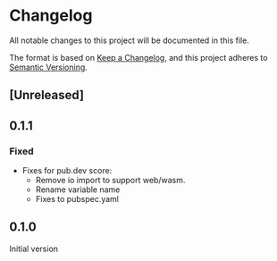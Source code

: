 # Changelog

All notable changes to this project will be documented in this file.

The format is based on [Keep a Changelog](https://keepachangelog.com/en/1.1.0/),
and this project adheres to [Semantic Versioning](https://semver.org/spec/v2.0.0.html).

## [Unreleased]

## 0.1.1

### Fixed

 - Fixes for pub.dev score:
   - Remove io import to support web/wasm.
   - Rename variable name
   - Fixes to pubspec.yaml

## 0.1.0

Initial version